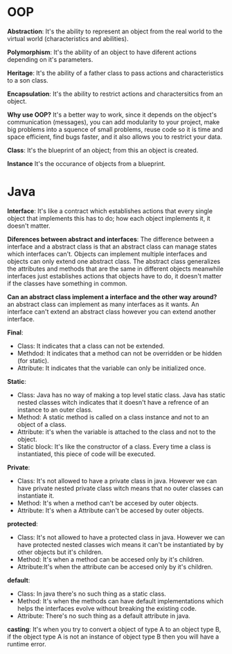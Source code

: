 # OOP
**Abstraction**: It's the ability to represent an object from the real world to the virtual world (characteristics and abilities).

**Polymorphism**: It's the ability of an object to have diferent actions depending on it's parameters. 

**Heritage**: It's the ability of a father class to pass actions and characteristics to a son class.

**Encapsulation**: It's the ability to restrict actions and charactersitics from an object.

**Why use OOP?** It's a better way to work, since it depends on the object's communication (messages), you can add modularity to your project, make big problems into a squence of small problems, reuse code so it is time and space efficient, find bugs faster, and it also allows you to restrict your data.

**Class**: It's the blueprint of an object; from this an object is created.

**Instance** It's the occurance of objects from a blueprint.

# Java 

**Interface**: It's like a contract which establishes actions that every single object that implements this has to do; how each object implements it, it doesn't matter. 

**Diferences between abstract and interfaces**: The difference between a interface and a abstract class is that an abstract class can manage states which interfaces can't. Objects can implement multiple interfaces and objects can only extend one abstract class. The abstract class generalizes the attributes and methods that are the same in different objects meanwhile interfaces just establishes actions that objects have to do, it doesn't matter if the classes have something in common.

**Can an abstract class implement a interface and the other way around?** an abstract class can implement as many interfaces as it wants. An interface can't extend an abstract class however you can extend another interface.

**Final**: 
- Class: It indicates that a class can not be extended.
- Methdod: It indicates that a method can not be overridden or be hidden (for static).
- Attribute: It indicates that the variable can only be initialized once.

**Static**: 
- Class: Java has no way of making a top level static class. Java has static nested classes witch indicates that it doesn't have a refrence of an instance to an outer class.
- Method:  A static method is called on a class instance and not to an object of a class.
- Attribute: it's when the variable is attached to the class and not to the object. 
- Static block: It's like the constructor of a class. Every time a class is instantiated, this piece of code will be executed.

**Private**: 
- Class: It's not allowed to have a private class in java. However we can have private nested private class witch means that no outer classes can instantiate it.
- Method: It's when a method can't be accesed by outer objects.
- Attribute: It's when a Attribute can't be accesed by outer objects.

**protected**: 
- Class: It's not allowed to have a protected class in java. However we can have protected nested classes wich means it can't be instantiated by by other objects but it's children.
- Method: It's when a method can be accesed only by it's children.
- Attribute:It's when the attribute can be accesed only by it's children.

**default**: 
- Class: In java there's no such thing as a static class.
- Method: It's when the methods can have default implementations which helps the interfaces evolve without breaking the existing code.
- Attribute: There's no such thing as a default attribute in java.

**casting**: It's when you try to convert a object of type A to an object type B, if the object type A is not an instance of object type B then you will have a runtime error.


